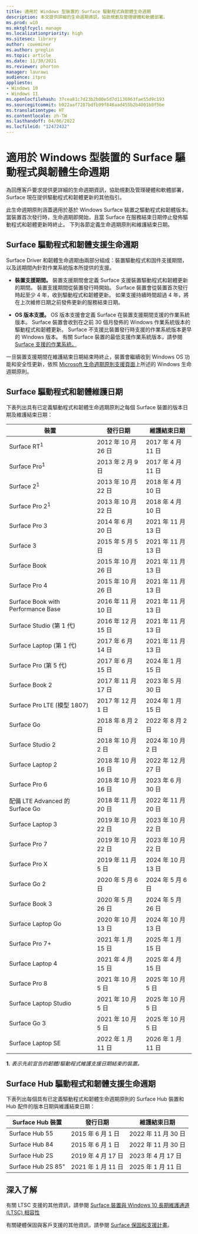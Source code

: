 ```yaml
---
title: 適用於 Windows 型裝置的 Surface 驅動程式與韌體生命週期
description: 本文提供詳細的生命週期資訊，協助規劃及管理硬體和軟體部署。
ms.prod: w10
ms.mktglfcycl: manage
ms.localizationpriority: high
ms.sitesec: library
author: coveminer
ms.author: greglin
ms.topic: article
ms.date: 11/30/2021
ms.reviewer: phorton
manager: laurawi
audience: itpro
appliesto:
- Windows 10
- Windows 11
ms.openlocfilehash: 37cea81c7d23b2b00e5d7d1136963fae55d9c193
ms.sourcegitcommit: b922aaf7287bdfb99f848aad455b2b4001b8f5be
ms.translationtype: HT
ms.contentlocale: zh-TW
ms.lasthandoff: 04/06/2022
ms.locfileid: "12472432"
---
```

# <a name="surface-driver-and-firmware-lifecycle-for-windows-based-devices"></a>適用於 Windows 型裝置的 Surface 驅動程式與韌體生命週期
 
為回應客戶要求提供更詳細的生命週期資訊，協助規劃及管理硬體和軟體部署，Surface 現在提供驅動程式和韌體更新的其他指引。
 
此生命週期原則涵蓋適用於基於 Windows Surface 裝置之驅動程式和韌體版本。 當裝置首次發行時，生命週期即開始，且當 Surface 在服務結束日期停止發佈驅動程式和韌體更新時終止。 下列各節定義生命週期原則和維護結束日期。

## <a name="surface-driver-and-firmware-support-lifecycle"></a>Surface 驅動程式和韌體支援生命週期
 
Surface Driver 和韌體生命週期由兩部分組成：裝置驅動程式和固件支援期間，以及該期間內針對作業系統版本所提供的支援。

- **裝置支援期間。** 裝置支援期間會定義 Surface 支援裝置驅動程式和韌體更新的期間。 裝置支援期間從裝置發行時開始。 Surface 裝置會從裝置首次發行時起至少 4 年，收到驅動程式和韌體更新。 如果支援持續時間超過 4 年，將在上次維修日期之前發佈更新的服務結束日期。

- **OS 版本支援。** OS 版本支援會定義 Surface 在裝置支援期間支援的作業系統版本。 Surface 裝置會收到在之前 30 個月發佈的 Windows 作業系統版本的驅動程式和韌體更新。 Surface 不支援比裝置發行時支援的作業系統版本更早的 Windows 版本。 有關 Surface 裝置的最低支援作業系統版本，請參閱 [Surface 支援的作業系統。](https://support.microsoft.com/help/2858199/surface-supported-operating-systems)  

 
一旦裝置支援期間在維護結束日期結束時終止，裝置會繼續收到 Windows OS 功能和安全性更新，依照 [Microsoft 生命週期原則支援頁面](https://support.microsoft.com/hub/4095338/microsoft-lifecycle-policy)上所述的 Windows 生命週期原則。
 

## <a name="surface-driver-and-firmware-servicing-dates"></a>Surface 驅動程式和韌體維護日期

下表列出具有已定義驅動程式和韌體生命週期原則之每個 Surface 裝置的版本日期及維護結束日期：
 

 裝置                             | 發行日期 | 維護結束日期 |
| ---------------------------------- | ------------ | --------------------- |
| Surface RT<sup>1</sup>             | 2012 年 10 月 26 日   | 2017 年 4 月 11 日             |
| Surface Pro<sup>1</sup>            | 2013 年 2 月 9 日     | 2017 年 4 月 11 日             |
| Surface 2<sup>1</sup>              | 2013 年 10 月 22 日   | 2018 年 4 月 10 日             |
| Surface Pro 2<sup>1</sup>          | 2013 年 10 月 22 日   | 2018 年 4 月 10 日             |
| Surface Pro 3                      | 2014 年 6 月 20 日    | 2021 年 11 月 13 日            |
| Surface 3                          | 2015 年 5 月 5 日     | 2021 年 11 月 13 日            |
| Surface Book                       | 2015 年 10 月 26 日   | 2021 年 11 月 13 日            |
| Surface Pro 4                      | 2015 年 10 月 26 日   | 2021 年 11 月 13 日            |
| Surface Book with Performance Base | 2016 年 11 月 10 日   | 2021 年 11 月 13 日            |
| Surface Studio (第 1 代)           | 2016 年 12 月 15 日   | 2021 年 11 月 13 日            |
| Surface Laptop (第 1 代)           | 2017 年 6 月 14 日    | 2021 年 11 月 13 日            |
| Surface Pro (第 5 代)              | 2017 年 6 月 15 日    | 2024 年 1 月 15 日            |
| Surface Book 2                     | 2017 年 11 月 17 日   | 2023 年 5 月 30 日            |
| Surface Pro LTE (模型 1807)       | 2017 年 12 月 1 日    | 2024 年 1 月 15 日             |
| Surface Go                         | 2018 年 8 月 2 日     | 2022 年 8 月 2 日              |
| Surface Studio 2                   | 2018 年 10 月 2 日    | 2024 年 10 月 2 日             |
| Surface Laptop 2                   | 2018 年 10 月 16 日   | 2022 年 12 月 27 日            |
| Surface Pro 6                      | 2018 年 10 月 16 日   | 2023 年 6 月 30 日           |
| 配備 LTE Advanced 的 Surface Go       | 2018 年 11 月 20 日   | 2022 年 11 月 20 日            |
| Surface Laptop 3                   | 2019 年 10 月 22 日   | 2023 年 10 月 22 日            |
| Surface Pro 7                      | 2019 年 10 月 22 日   | 2023 年 10 月 22 日            |
| Surface Pro X                      | 2019 年 11 月 5 日    | 2024 年 10 月 13 日             |
| Surface Go 2                       | 2020 年 5 月 6 日     | 2024 年 5 月 6 日              |
| Surface Book 3                     | 2020 年 5 月 26 日    | 2024 年 5 月 26 日             |
| Surface Laptop Go                  | 2020 年 10 月 13 日   | 2024 年 10 月 13 日            |
| Surface Pro 7+                     | 2021 年 1 月 15 日 | 2025 年 1 月 15 日 |
| Surface Laptop 4                   | 2021 年 4 月 15 日   | 2025 年 4 月 15 日 |
| Surface Pro 8                      | 2021 年 10 月 5 日   |2025 年 10 月 5 日|
| Surface Laptop Studio              | 2021 年 10 月 5 日   |2025 年 10 月 5 日|
| Surface Go 3                       | 2021 年 10 月 5 日   |2025 年 10 月 5 日|
| Surface Laptop SE                  | 2022 年 1 月 11 日  |2026 年 1 月 11 日|

 **1.** *表示先前宣告的韌體/驅動程式維護支援日期結束的裝置。*

## <a name="surface-hub-driver-and-firmware-support-lifecycle"></a>Surface Hub 驅動程式和韌體支援生命週期

下表列出每個具有已定義驅動程式和韌體生命週期原則的 Surface Hub 裝置和 Hub 配件的版本日期與維護結束日期：
 

| Surface Hub 裝置     | 發行日期              | 維護結束日期   |
| ---------------------- | ------------------------- | ---------------------------- |
| Surface Hub 55         | 2015 年 6 月 1 日              | 2022 年 11 月 30 日 |
| Surface Hub 84         | 2015 年 6 月 1 日              | 2022 年 11 月 30 日 |
| Surface Hub 2S         | 2019 年 4 月 17 日            | 2023 年 4 月 17 日    |
| Surface Hub 2S 85"     | 2021 年 1 月 11 日          | 2025 年 1 月 11 日  | 
 
## <a name="learn-more"></a>深入了解

有關 LTSC 支援的其他資訊，請參閱 [Surface 裝置與 Windows 10 長期維護通道 (LTSC) 相容性](surface-device-compatibility-with-windows-10-ltsc.md)

有關硬體保固與客戶支援的其他資訊，請參閱 [Surface 保固和支援計畫](https://www.microsoft.com/surface/business/warranty-service-offerings-and-support)。
